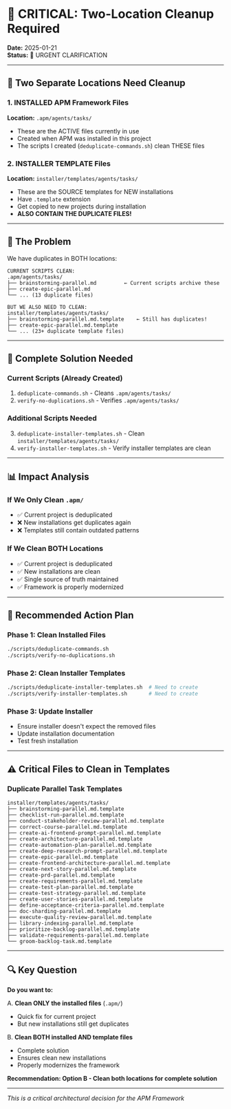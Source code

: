 # 🚨 CRITICAL: Two-Location Cleanup Required

**Date:** 2025-01-21  
**Status:** 🔴 URGENT CLARIFICATION  

---

## 📍 Two Separate Locations Need Cleanup

### 1. INSTALLED APM Framework Files
**Location:** `.apm/agents/tasks/`
- These are the ACTIVE files currently in use
- Created when APM was installed in this project
- The scripts I created (`deduplicate-commands.sh`) clean THESE files

### 2. INSTALLER TEMPLATE Files  
**Location:** `installer/templates/agents/tasks/`
- These are the SOURCE templates for NEW installations
- Have `.template` extension
- Get copied to new projects during installation
- **ALSO CONTAIN THE DUPLICATE FILES!**

---

## 🔴 The Problem

We have duplicates in BOTH locations:

```
CURRENT SCRIPTS CLEAN:
.apm/agents/tasks/
├── brainstorming-parallel.md         ← Current scripts archive these
├── create-epic-parallel.md
└── ... (13 duplicate files)

BUT WE ALSO NEED TO CLEAN:
installer/templates/agents/tasks/
├── brainstorming-parallel.md.template    ← Still has duplicates!
├── create-epic-parallel.md.template  
└── ... (23+ duplicate template files)
```

---

## 🎯 Complete Solution Needed

### Current Scripts (Already Created)
1. `deduplicate-commands.sh` - Cleans `.apm/agents/tasks/`
2. `verify-no-duplications.sh` - Verifies `.apm/agents/tasks/`

### Additional Scripts Needed
3. `deduplicate-installer-templates.sh` - Clean `installer/templates/agents/tasks/`
4. `verify-installer-templates.sh` - Verify installer templates are clean

---

## 📊 Impact Analysis

### If We Only Clean `.apm/`
- ✅ Current project is deduplicated
- ❌ New installations get duplicates again
- ❌ Templates still contain outdated patterns

### If We Clean BOTH Locations
- ✅ Current project is deduplicated
- ✅ New installations are clean
- ✅ Single source of truth maintained
- ✅ Framework is properly modernized

---

## 🚀 Recommended Action Plan

### Phase 1: Clean Installed Files
```bash
./scripts/deduplicate-commands.sh
./scripts/verify-no-duplications.sh
```

### Phase 2: Clean Installer Templates
```bash
./scripts/deduplicate-installer-templates.sh  # Need to create
./scripts/verify-installer-templates.sh       # Need to create
```

### Phase 3: Update Installer
- Ensure installer doesn't expect the removed files
- Update installation documentation
- Test fresh installation

---

## ⚠️ Critical Files to Clean in Templates

### Duplicate Parallel Task Templates
```
installer/templates/agents/tasks/
├── brainstorming-parallel.md.template
├── checklist-run-parallel.md.template
├── conduct-stakeholder-review-parallel.md.template
├── correct-course-parallel.md.template
├── create-ai-frontend-prompt-parallel.md.template
├── create-architecture-parallel.md.template
├── create-automation-plan-parallel.md.template
├── create-deep-research-prompt-parallel.md.template
├── create-epic-parallel.md.template
├── create-frontend-architecture-parallel.md.template
├── create-next-story-parallel.md.template
├── create-prd-parallel.md.template
├── create-requirements-parallel.md.template
├── create-test-plan-parallel.md.template
├── create-test-strategy-parallel.md.template
├── create-user-stories-parallel.md.template
├── define-acceptance-criteria-parallel.md.template
├── doc-sharding-parallel.md.template
├── execute-quality-review-parallel.md.template
├── library-indexing-parallel.md.template
├── prioritize-backlog-parallel.md.template
├── validate-requirements-parallel.md.template
└── groom-backlog-task.md.template
```

---

## 🔍 Key Question

**Do you want to:**

A. **Clean ONLY the installed files** (`.apm/`)
   - Quick fix for current project
   - But new installations still get duplicates

B. **Clean BOTH installed AND template files**
   - Complete solution
   - Ensures clean new installations
   - Properly modernizes the framework

**Recommendation: Option B - Clean both locations for complete solution**

---

*This is a critical architectural decision for the APM Framework*